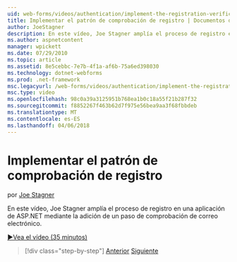 ```yaml
---
uid: web-forms/videos/authentication/implement-the-registration-verification-pattern
title: Implementar el patrón de comprobación de registro | Documentos de Microsoft
author: JoeStagner
description: En este vídeo, Joe Stagner amplía el proceso de registro en una aplicación de ASP.NET mediante la adición de un paso de comprobación de correo electrónico.
ms.author: aspnetcontent
manager: wpickett
ms.date: 07/29/2010
ms.topic: article
ms.assetid: 8e5cebbc-7e7b-4f1a-af6b-75a6ed398030
ms.technology: dotnet-webforms
ms.prod: .net-framework
msc.legacyurl: /web-forms/videos/authentication/implement-the-registration-verification-pattern
msc.type: video
ms.openlocfilehash: 98c0a39a3125951b768ea1b0c18a55f21b287f32
ms.sourcegitcommit: f8852267f463b62d7f975e56bea9aa3f68fbbdeb
ms.translationtype: MT
ms.contentlocale: es-ES
ms.lasthandoff: 04/06/2018
---
```

<a name="implement-the-registration-verification-pattern"></a>Implementar el patrón de comprobación de registro
====================
por [Joe Stagner](https://github.com/JoeStagner)

En este vídeo, Joe Stagner amplía el proceso de registro en una aplicación de ASP.NET mediante la adición de un paso de comprobación de correo electrónico.

[&#9654;Vea el vídeo (35 minutos)](https://channel9.msdn.com/Blogs/ASP-NET-Site-Videos/implement-the-registration-verification-pattern)

> [!div class="step-by-step"]
> [Anterior](logging-users-into-your-membership-system.md)
> [Siguiente](simple-web-service-authentication.md)
